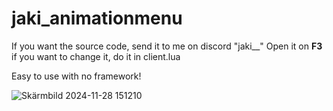 # jaki_animationmenu

If you want the source code, send it to me on discord "jaki__"
Open it on **F3** if you want to change it, do it in client.lua

Easy to use with no framework!

![Skärmbild 2024-11-28 151210](https://github.com/user-attachments/assets/ff183a5e-7052-4af9-9c46-979309903fb0)
